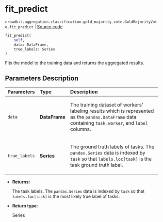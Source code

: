 # fit_predict
`crowdkit.aggregation.classification.gold_majority_vote.GoldMajorityVote.fit_predict` | [Source code](https://github.com/Toloka/crowd-kit/blob/v1.2.1/crowdkit/aggregation/classification/gold_majority_vote.py#L120)

```python
fit_predict(
    self,
    data: DataFrame,
    true_labels: Series
)
```

Fits the model to the training data and returns the aggregated results.

## Parameters Description

| Parameters | Type | Description |
| :----------| :----| :-----------|
`data`|**DataFrame**|<p>The training dataset of workers&#x27; labeling results which is represented as the `pandas.DataFrame` data containing `task`, `worker`, and `label` columns.</p>
`true_labels`|**Series**|<p>The ground truth labels of tasks. The `pandas.Series` data is indexed by `task` so that `labels.loc[task]` is the task ground truth label.</p>

* **Returns:**

  The task labels. The `pandas.Series` data is indexed by `task`
so that `labels.loc[task]` is the most likely true label of tasks.

* **Return type:**

  Series
